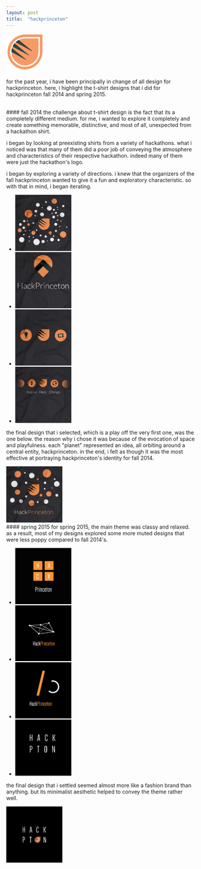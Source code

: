 ```yaml
---
layout: post
title:  "hackprinceton"
---
```

<img src="/images/hp/hp.png" alt="hp" width="100"/>

for the past year, i have been principally in change of all design for hackprinceton. here, i highlight the t-shirt designs that i did for hackprinceton fall 2014 and spring 2015.

<br>
#### fall 2014
the challenge about t-shirt design is the fact that its a completely different medium. for me, i wanted to explore it completely and create something memorable, distinctive, and most of all, unexpected from a hackathon shirt. 

i began by looking at preexisting shirts from a variety of hackathons. what i noticed was that many of them did a poor job of conveying the atmosphere and characteristics of their respective hackathon. indeed many of them were just the hackathon's logo.

i began by exploring a variety of directions. i knew that the organizers of the fall hackprinceton wanted to give it a fun and exploratory characteristic. so with that in mind, i began iterating.

* <img src="/images/hp/1.jpeg" alt="hp" width="150"/>
* <img src="/images/hp/2.jpeg" alt="hp" width="150"/>
* <img src="/images/hp/3.jpeg" alt="hp" width="150"/>
* <img src="/images/hp/4.jpeg" alt="hp" width="150"/>

the final design that i selected, which is a play off the very first one, was the one below. the reason why i chose it was because of the evocation of space and playfulness. each "planet" represented an idea, all orbiting around a central entity, hackprinceton. in the end, i felt as though it was the most effective at portraying hackprinceton's identity for fall 2014.

<img src="/images/hp/final.jpeg" alt="hp" width="150"/>

<br>
#### spring 2015
for spring 2015, the main theme was classy and relaxed. as a result, most of my designs explored some more muted designs that were less poppy compared to fall 2014's. 

* <img src="/images/hp/s1.png" alt="hp" width="150"/>
* <img src="/images/hp/s2.png" alt="hp" width="150"/>
* <img src="/images/hp/s3.png" alt="hp" width="150"/>
* <img src="/images/hp/s4.png" alt="hp" width="150"/>

the final design that i settled seemed almost more like a fashion brand than anything. but its minimalist aesthetic helped to convey the theme rather well.

<img src="/images/hp/sf.png" alt="hp" width="150"/>
